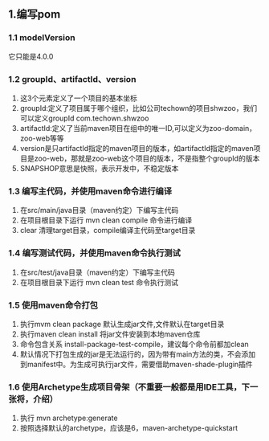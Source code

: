 ## 1.编写pom
### 1.1 modelVersion
它只能是4.0.0

### 1.2 groupId、artifactId、version
1. 这3个元素定义了一个项目的基本坐标
2. groupId:定义了项目属于哪个组织，比如公司techown的项目shwzoo，我们可以定义groupId com.techown.shwzoo
3. artifactId:定义了当前maven项目在组中的唯一ID,可以定义为zoo-domain，zoo-web等等
4. version是只artifactId指定的maven项目的版本，如artifactId指定的maven项目是zoo-web，那就是zoo-web这个项目的版本，不是指整个groupId的版本
5. SNAPSHOP意思是快照，表示开发中，不稳定版本

### 1.3 编写主代码，并使用maven命令进行编译
1. 在src/main/java目录（maven约定）下编写主代码
2. 在项目根目录下运行 mvn clean compile 命令进行编译
3. clear 清理target目录，compile编译主代码至target目录

### 1.4 编写测试代码，并使用maven命令执行测试
1. 在src/test/java目录（maven约定）下编写主代码
2. 在项目根目录下运行 mvn clean test 命令执行测试

### 1.5 使用maven命令打包
1. 执行mvm clean package 默认生成jar文件,文件默认在target目录
2. 执行maven clean install 将jar文件安装到本地maven仓库
3. 命令包含关系 install-package-test-compile，建议每个命令前都加clean
4. 默认情况下打包生成的jar是无法运行的，因为带有main方法的类，不会添加到manifest中。为生成可执行jar文件，需要借助maven-shade-plugin插件
### 1.6 使用Archetype生成项目骨架（不重要一般都是用IDE工具，下一张将，介绍）
1. 执行 mvn archetype:generate
2. 按照选择默认的archetype，应该是6，maven-archetype-quickstart
